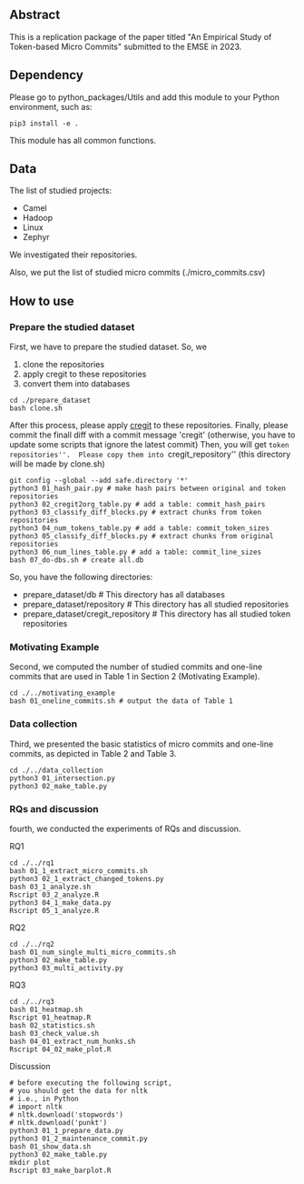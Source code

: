 
## Abstract

This is a replication package of the paper titled "An Empirical Study of Token-based Micro Commits" submitted to the EMSE in 2023.

## Dependency
Please go to python_packages/Utils and add this module to your Python environment, such as:

```
pip3 install -e .
```

This module has all common functions. 

## Data
The list of studied projects:
- Camel
- Hadoop
- Linux
- Zephyr

We investigated their repositories. 

Also, we put the list of studied micro commits (./micro_commits.csv)

## How to use

### Prepare the studied dataset
First, we have to prepare the studied dataset. 
So, we 
1. clone the repositories
2. apply cregit to these repositories
3. convert them into databases

```
cd ./prepare_dataset
bash clone.sh
```

After this process, please apply [cregit](https://github.com/cregit/cregit) to these repositories.
Finally, please commit the finall diff with a commit message 'cregit' (otherwise, you have to update some scripts that ignore the latest commit)
Then, you will get ``token repositories''. 
Please copy them into ``cregit_repository'' (this directory will be made by clone.sh)

```
git config --global --add safe.directory '*'
python3 01_hash_pair.py # make hash pairs between original and token repositories
python3 02_cregit2org_table.py # add a table: commit_hash_pairs
python3 03_classify_diff_blocks.py # extract chunks from token repositories
python3 04_num_tokens_table.py # add a table: commit_token_sizes
python3 05_classify_diff_blocks.py # extract chunks from original repositories
python3 06_num_lines_table.py # add a table: commit_line_sizes
bash 07_do-dbs.sh # create all.db
```

So, you have the following directories:
- prepare_dataset/db # This directory has all databases
- prepare_dataset/repository # This directory has all studied repositories
- prepare_dataset/cregit_repository # This directory has all studied token repositories



### Motivating Example
Second, we computed the number of studied commits and one-line commits that are used in Table 1 in Section 2 (Motivating Example). 

```
cd ./../motivating_example
bash 01_oneline_commits.sh # output the data of Table 1
```

### Data collection
Third, we presented the basic statistics of micro commits and one-line commits, as depicted in Table 2 and Table 3.

```
cd ./../data_collection
python3 01_intersection.py
python3 02_make_table.py
```

### RQs and discussion
fourth, we conducted the experiments of RQs and discussion. 


RQ1

```
cd ./../rq1
bash 01_1_extract_micro_commits.sh 
python3 02_1_extract_changed_tokens.py 
bash 03_1_analyze.sh 
Rscript 03_2_analyze.R 
python3 04_1_make_data.py 
Rscript 05_1_analyze.R 
```

RQ2

```
cd ./../rq2
bash 01_num_single_multi_micro_commits.sh 
python3 02_make_table.py 
python3 03_multi_activity.py 
```

RQ3

```
cd ./../rq3
bash 01_heatmap.sh 
Rscript 01_heatmap.R 
bash 02_statistics.sh 
bash 03_check_value.sh
bash 04_01_extract_num_hunks.sh
Rscript 04_02_make_plot.R
```

Discussion

```
# before executing the following script, 
# you should get the data for nltk
# i.e., in Python
# import nltk
# nltk.download('stopwords')
# nltk.download('punkt')
python3 01_1_prepare_data.py
python3 01_2_maintenance_commit.py
bash 01_show_data.sh 
python3 02_make_table.py 
mkdir plot
Rscript 03_make_barplot.R 
```